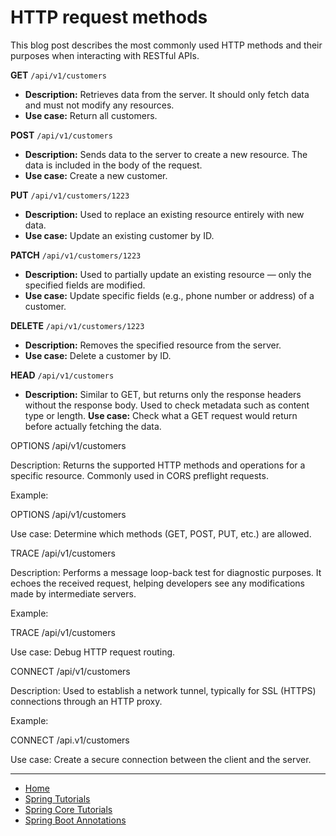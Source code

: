 # HTTP request methods

This blog post describes the most commonly used HTTP methods and their purposes when interacting with RESTful APIs.

**GET** `/api/v1/customers`
- **Description:** Retrieves data from the server. It should only fetch data and must not modify any resources.
- **Use case:** Return all customers.

**POST** `/api/v1/customers`
- **Description:** Sends data to the server to create a new resource. The data is included in the body of the request.
- **Use case:** Create a new customer.

**PUT** `/api/v1/customers/1223`
- **Description:** Used to replace an existing resource entirely with new data.
- **Use case:** Update an existing customer by ID.

**PATCH** `/api/v1/customers/1223`
- **Description:** Used to partially update an existing resource — only the specified fields are modified.
- **Use case:** Update specific fields (e.g., phone number or address) of a customer.

**DELETE** `/api/v1/customers/1223`
- **Description:** Removes the specified resource from the server.
- **Use case:** Delete a customer by ID.

**HEAD** `/api/v1/customers`
- **Description:** Similar to GET, but returns only the response headers without the response body.
Used to check metadata such as content type or length.
**Use case:** Check what a GET request would return before actually fetching the data.

OPTIONS /api/v1/customers

Description:
Returns the supported HTTP methods and operations for a specific resource.
Commonly used in CORS preflight requests.

Example:

OPTIONS /api/v1/customers


Use case: Determine which methods (GET, POST, PUT, etc.) are allowed.

TRACE /api/v1/customers

Description:
Performs a message loop-back test for diagnostic purposes.
It echoes the received request, helping developers see any modifications made by intermediate servers.

Example:

TRACE /api/v1/customers


Use case: Debug HTTP request routing.

CONNECT /api/v1/customers

Description:
Used to establish a network tunnel, typically for SSL (HTTPS) connections through an HTTP proxy.

Example:

CONNECT /api.v1/customers


Use case: Create a secure connection between the client and the server.

---

- [Home](./../../../README.md)
- [Spring Tutorials](./../../tutorials.md)
- [Spring Core Tutorials](./../core.md)
- [Spring Boot Annotations](./1_Spring_Boot_Annotations.md)

